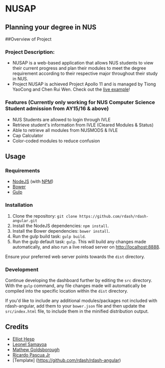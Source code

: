 # NUSAP

## Planning your degree in NUS

##Overview of Project

### Project Description: 
* NUSAP is a web-based application that allows NUS students to view their current progress and plan their modules to meet the degree requirement according to their respective major throughout their study in NUS.
* Project NUSAP is achieved Project Apollo 11 and is managed by Tiong YaoCong and Chen Rui Wen.
Check out the [live example](http://nusap.me)!

### Features (Currently only working for NUS Computer Science Student admission from AY15/16 & above)
* NUS Students are allowed to login through IVLE
* Retrieve student's information from IVLE (Cleared Modules & Status)
* Able to retrieve all modules from NUSMODS & IVLE
* Cap Calculator 
* Color-coded modules to reduce confusion

## Usage
### Requirements
* [NodeJS](http://nodejs.org/) (with [NPM](https://www.npmjs.org/))
* [Bower](http://bower.io)
* [Gulp](http://gulpjs.com)

### Installation
1. Clone the repository: `git clone https://github.com/rdash/rdash-angular.git`
2. Install the NodeJS dependencies: `npm install`.
3. Install the Bower dependencies: `bower install`.
4. Run the gulp build task: `gulp build`.
5. Run the gulp default task: `gulp`. This will build any changes made automatically, and also run a live reload server on [http://localhost:8888](http://localhost:8888).

Ensure your preferred web server points towards the `dist` directory.

### Development
Continue developing the dashboard further by editing the `src` directory. With the `gulp` command, any file changes made will automatically be compiled into the specific location within the `dist` directory.

If you'd like to include any additional modules/packages not included with rdash-angular, add them to your `bower.json` file and then update the `src/index.html` file, to include them in the minified distribution output.

## Credits
* [Elliot Hesp](https://github.com/Ehesp)
* [Leonel Samayoa](https://github.com/lsamayoa)
* [Mathew Goldsborough](https://github.com/mgoldsborough)
* [Ricardo Pascua Jr](https://github.com/rdpascua)
* [Template] (https://github.com/rdash/rdash-angular)
